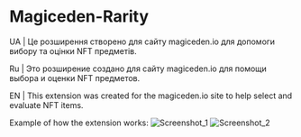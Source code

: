 # Magiceden-Rarity

UA | Це розширення створено для сайту magiceden.io для допомоги вибору та оцінки NFT предметів.

Ru | Это розширение создано для сайту magiceden.io для помощи выбора и оценки NFT предметов.

EN | This extension was created for the magiceden.io site to help select and evaluate NFT items.

Example of how the extension works:
![Screenshot_1](https://user-images.githubusercontent.com/57762921/179258430-f57b6cf3-a9e5-4c17-ab69-3c9decf8f150.png)
![Screenshot_2](https://user-images.githubusercontent.com/57762921/179259141-2ac9506e-890f-4a57-9fbb-c434e9206b2a.png)

